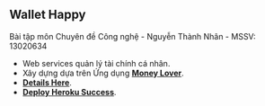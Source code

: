 ## Wallet Happy

Bài tập môn Chuyên đề Công nghệ - Nguyễn Thành Nhân - MSSV: 13020634

- Web services quản lý tài chính cá nhân.
- Xây dựng dựa trên Ứng dụng [**Money Lover**](https://moneylover.me/vi/ "Money Lover's Homepage").
- [**Details Here**](https://github.com/INT22083-HTTN/Wallets-Happy/blob/master/Planning.MD "-Planning").
- [**Deploy Heroku Success**](https://happywallets.herokuapp.com/ "heroku apps").
